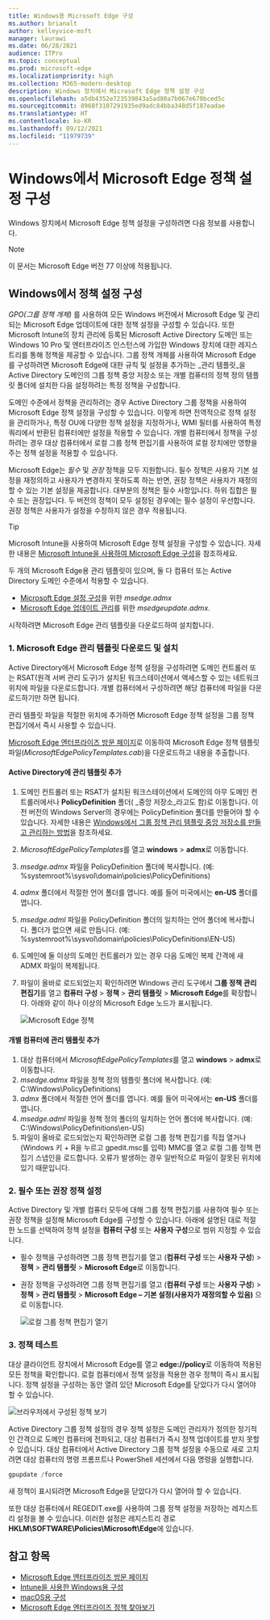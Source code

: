 ```yaml
---
title: Windows용 Microsoft Edge 구성
ms.author: brianalt
author: kelleyvice-msft
manager: laurawi
ms.date: 06/28/2021
audience: ITPro
ms.topic: conceptual
ms.prod: microsoft-edge
ms.localizationpriority: high
ms.collection: M365-modern-desktop
description: Windows 장치에서 Microsoft Edge 정책 설정 구성
ms.openlocfilehash: a5db4352e723539843a5ad80a7b067e670bced5c
ms.sourcegitcommit: 8968f3107291935ed9adc84bba348d5f187eadae
ms.translationtype: HT
ms.contentlocale: ko-KR
ms.lasthandoff: 09/12/2021
ms.locfileid: "11979739"
---
```

# <a name="configure-microsoft-edge-policy-settings-on-windows"></a>Windows에서 Microsoft Edge 정책 설정 구성

Windows 장치에서 Microsoft Edge 정책 설정을 구성하려면 다음 정보를 사용합니다.

> [!NOTE]
> 이 문서는 Microsoft Edge 버전 77 이상에 적용됩니다.

## <a name="configure-policy-settings-on-windows"></a>Windows에서 정책 설정 구성

_GPO(그룹 정책 개체)_ 를 사용하여 모든 Windows 버전에서 Microsoft Edge 및 관리되는 Microsoft Edge 업데이트에 대한 정책 설정을 구성할 수 있습니다. 또한 Microsoft Intune의 장치 관리에 등록된 Microsoft Active Directory 도메인 또는 Windows 10 Pro 및 엔터프라이즈 인스턴스에 가입한 Windows 장치에 대한 레지스트리를 통해 정책을 제공할 수 있습니다. 그룹 정책 개체를 사용하여 Microsoft Edge를 구성하려면 Microsoft Edge에 대한 규칙 및 설정을 추가하는 _관리 템플릿_을 Active Directory 도메인의 그룹 정책 중앙 저장소 또는 개별 컴퓨터의 정책 정의 템플릿 폴더에 설치한 다음 설정하려는 특정 정책을 구성합니다.

도메인 수준에서 정책을 관리하려는 경우 Active Directory 그룹 정책을 사용하여 Microsoft Edge 정책 설정을 구성할 수 있습니다. 이렇게 하면 전역적으로 정책 설정을 관리하거나, 특정 OU에 다양한 정책 설정을 지정하거나, WMI 필터를 사용하여 특정 쿼리에서 반환된 컴퓨터에만 설정을 적용할 수 있습니다. 개별 컴퓨터에서 정책을 구성하려는 경우 대상 컴퓨터에서 로컬 그룹 정책 편집기를 사용하여 로컬 장치에만 영향을 주는 정책 설정을 적용할 수 있습니다.

Microsoft Edge는 _필수_ 및 _권장_ 정책을 모두 지원합니다. 필수 정책은 사용자 기본 설정을 재정의하고 사용자가 변경하지 못하도록 하는 반면, 권장 정책은 사용자가 재정의할 수 있는 기본 설정을 제공합니다. 대부분의 정책은 필수 사항입니다. 하위 집합은 필수 또는 권장입니다. 두 버전의 정책이 모두 설정된 경우에는 필수 설정이 우선합니다. 권장 정책은 사용자가 설정을 수정하지 않은 경우 적용됩니다.

>[!TIP]
> Microsoft Intune을 사용하여 Microsoft Edge 정책 설정을 구성할 수 있습니다. 자세한 내용은 [Microsoft Intune을 사용하여 Microsoft Edge 구성](configure-edge-with-intune.md)을 참조하세요.

두 개의 Microsoft Edge용 관리 템플릿이 있으며, 둘 다 컴퓨터 또는 Active Directory 도메인 수준에서 적용할 수 있습니다.

- [Microsoft Edge 설정 구성](microsoft-edge-policies.md)을 위한 *msedge.admx*
- [Microsoft Edge 업데이트 관리](microsoft-edge-update-policies.md)를 위한 *msedgeupdate.admx*.

시작하려면 Microsoft Edge 관리 템플릿을 다운로드하여 설치합니다.

### <a name="1-download-and-install-the-microsoft-edge-administrative-template"></a>1. Microsoft Edge 관리 템플릿 다운로드 및 설치

Active Directory에서 Microsoft Edge 정책 설정을 구성하려면 도메인 컨트롤러 또는 RSAT(원격 서버 관리 도구)가 설치된 워크스테이션에서 액세스할 수 있는 네트워크 위치에 파일을 다운로드합니다. 개별 컴퓨터에서 구성하려면 해당 컴퓨터에 파일을 다운로드하기만 하면 됩니다.

관리 템플릿 파일을 적절한 위치에 추가하면 Microsoft Edge 정책 설정을 그룹 정책 편집기에서 즉시 사용할 수 있습니다.

[Microsoft Edge 엔터프라이즈 방문 페이지](https://aka.ms/EdgeEnterprise)로 이동하여 Microsoft Edge 정책 템플릿 파일(*MicrosoftEdgePolicyTemplates.cab*)을 다운로드하고 내용을 추출합니다.

#### <a name="add-the-administrative-template-to-active-directory"></a>Active Directory에 관리 템플릿 추가

1. 도메인 컨트롤러 또는 RSAT가 설치된 워크스테이션에서 도메인의 아무 도메인 컨트롤러에서나 **PolicyDefinition** 폴더( _중앙 저장소_라고도 함)로 이동합니다. 이전 버전의 Windows Server의 경우에는 PolicyDefinition 폴더를 만들어야 할 수 있습니다. 자세한 내용은 [Windows에서 그룹 정책 관리 템플릿 중앙 저장소를 만들고 관리하는 방법](https://support.microsoft.com/help/3087759/how-to-create-and-manage-the-central-store-for-group-policy-administra)을 참조하세요.
2. *MicrosoftEdgePolicyTemplates*를 열고 **windows** > **admx**로 이동합니다.
3. *msedge.admx* 파일을 PolicyDefinition 폴더에 복사합니다. (예: %systemroot%\sysvol\domain\policies\PolicyDefinitions)
4. *admx* 폴더에서 적절한 언어 폴더를 엽니다. 예를 들어 미국에서는 **en-US** 폴더를 엽니다.
5. *msedge.adml* 파일을 PolicyDefinition 폴더의 일치하는 언어 폴더에 복사합니다. 폴더가 없으면 새로 만듭니다. (예: %systemroot%\sysvol\domain\policies\PolicyDefinitions\EN-US)
6. 도메인에 둘 이상의 도메인 컨트롤러가 있는 경우 다음 도메인 복제 간격에 새 ADMX 파일이 복제됩니다.
7. 파일이 올바로 로드되었는지 확인하려면 Windows 관리 도구에서 **그룹 정책 관리 편집기**를 열고 **컴퓨터 구성** > **정책** > **관리 템플릿** > **Microsoft Edge**를 확장합니다. 아래와 같이 하나 이상의 Microsoft Edge 노드가 표시됩니다.

    ![Microsoft Edge 정책](./media/configure-microsoft-edge/edge-gpo-policies.png)

#### <a name="add-the-administrative-template-to-an-individual-computer"></a>개별 컴퓨터에 관리 템플릿 추가

1. 대상 컴퓨터에서 *MicrosoftEdgePolicyTemplates*를 열고 **windows** > **admx**로 이동합니다.
2. *msedge.admx* 파일을 정책 정의 템플릿 폴더에 복사합니다. (예: C:\Windows\PolicyDefinitions)
3. *admx* 폴더에서 적절한 언어 폴더를 엽니다. 예를 들어 미국에서는 **en-US** 폴더를 엽니다.
4. *msedge.adml* 파일을 정책 정의 폴더의 일치하는 언어 폴더에 복사합니다. (예: C:\Windows\PolicyDefinitions\en-US)
5. 파일이 올바로 로드되었는지 확인하려면 로컬 그룹 정책 편집기를 직접 열거나(Windows 키 + R을 누르고 gpedit.msc를 입력) MMC를 열고 로컬 그룹 정책 편집기 스냅인을 로드합니다. 오류가 발생하는 경우 일반적으로 파일이 잘못된 위치에 있기 때문입니다.

### <a name="2-set-mandatory-or-recommended-policies"></a>2. 필수 또는 권장 정책 설정

Active Directory 및 개별 컴퓨터 모두에 대해 그룹 정책 편집기를 사용하여 필수 또는 권장 정책을 설정해 Microsoft Edge를 구성할 수 있습니다. 아래에 설명된 대로 적절한 노드를 선택하여 정책 설정을 **컴퓨터 구성** 또는 **사용자 구성**으로 범위 지정할 수 있습니다.

- 필수 정책을 구성하려면 그룹 정책 편집기를 열고 (**컴퓨터 구성** 또는 **사용자 구성**) > **정책** > **관리 템플릿** > **Microsoft Edge**로 이동합니다.
- 권장 정책을 구성하려면 그룹 정책 편집기를 열고 (**컴퓨터 구성** 또는 **사용자 구성**) > **정책** > **관리 템플릿** > **Microsoft Edge – 기본 설정(사용자가 재정의할 수 있음)** 으로 이동합니다.

  ![로컬 그룹 정책 편집기 열기](./media/configure-microsoft-edge/edge-ad-policy.png)

### <a name="3-test-your-policies"></a>3. 정책 테스트

대상 클라이언트 장치에서 Microsoft Edge를 열고 **edge://policy**로 이동하여 적용된 모든 정책을 확인합니다. 로컬 컴퓨터에서 정책 설정을 적용한 경우 정책이 즉시 표시됩니다. 정책 설정을 구성하는 동안 열려 있던 Microsoft Edge를 닫았다가 다시 열어야 할 수 있습니다.

![브라우저에서 구성된 정책 보기](./media/configure-microsoft-edge/edge-gpEdit.png)

Active Directory 그룹 정책 설정의 경우 정책 설정은 도메인 관리자가 정의한 정기적인 간격으로 도메인 컴퓨터에 전파되고, 대상 컴퓨터가 즉시 정책 업데이트를 받지 못할 수 있습니다. 대상 컴퓨터에서 Active Directory 그룹 정책 설정을 수동으로 새로 고치려면 대상 컴퓨터의 명령 프롬프트나 PowerShell 세션에서 다음 명령을 실행합니다.

``` powershell
gpupdate /force
```

새 정책이 표시되려면 Microsoft Edge을 닫았다가 다시 열어야 할 수 있습니다.

또한 대상 컴퓨터에서 REGEDIT.exe를 사용하여 그룹 정책 설정을 저장하는 레지스트리 설정을 볼 수 있습니다. 이러한 설정은 레지스트리 경로 **HKLM\SOFTWARE\Policies\Microsoft\Edge**에 있습니다.

## <a name="see-also"></a>참고 항목

- [Microsoft Edge 엔터프라이즈 방문 페이지](https://aka.ms/EdgeEnterprise)
- [Intune을 사용한 Windows용 구성](configure-edge-with-intune.md)
- [macOS용 구성](configure-microsoft-edge-on-mac.md)
- [Microsoft Edge 엔터프라이즈 정책 찾아보기](microsoft-edge-policies.md)


